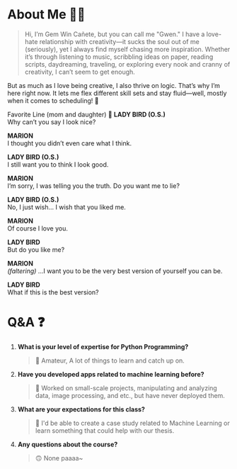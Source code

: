 # About Me 👋🏻

> Hi, I’m Gem Win Cañete, but you can call me "Gwen." I have a love-hate relationship with creativity—it sucks the soul out of me (seriously), yet I always find myself chasing more inspiration. Whether it’s through listening to music, scribbling ideas on paper, reading scripts, daydreaming, traveling, or exploring every nook and cranny of creativity, I can’t seem to get enough.  

But as much as I love being creative, I also thrive on logic. That’s why I’m here right now. It lets me flex different skill sets and stay fluid—well, mostly when it comes to scheduling! 🤪

Favorite Line (mom and daughter) 📜
**LADY BIRD (O.S.)**  
Why can’t you say I look nice?  

**MARION**  
I thought you didn’t even care what I think.  

**LADY BIRD (O.S.)**  
I still want you to think I look good.  

**MARION**  
I’m sorry, I was telling you the truth. Do you want me to lie?  

**LADY BIRD (O.S.)**  
No, I just wish... I wish that you liked me.  

**MARION**  
Of course I love you.  

**LADY BIRD**  
But do you like me?  

**MARION**  
*(faltering)* ...I want you to be the very best version of yourself you can be.  

**LADY BIRD**  
What if this is the best version?  


# Q&A ❓

1. **What is your level of expertise for Python Programming?**  
    > 🐍 Amateur, A lot of things to learn and catch up on.  

2. **Have you developed apps related to machine learning before?**  
    > 🤖 Worked on small-scale projects, manipulating and analyzing data, image processing, and etc., but have never deployed them.  

3. **What are your expectations for this class?**  
    > 🎯 I'd be able to create a case study related to Machine Learning or learn something that could help with our thesis.  

4. **Any questions about the course?**  
    > 🙃 None paaaa~
